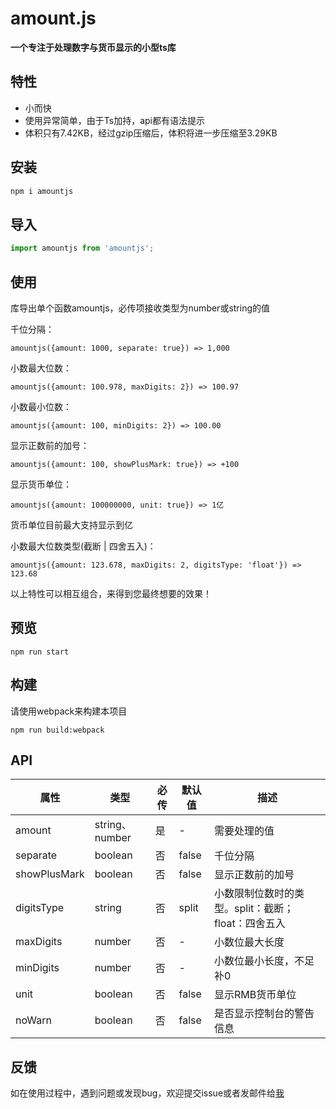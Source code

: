 # amount.js

**一个专注于处理数字与货币显示的小型ts库**

## 特性

- 小而快
- 使用异常简单，由于Ts加持，api都有语法提示
- 体积只有7.42KB，经过gzip压缩后，体积将进一步压缩至3.29KB

## 安装

```bash
npm i amountjs
```

## 导入

```javascript
import amountjs from 'amountjs';
```

## 使用

库导出单个函数amountjs，必传项接收类型为number或string的值

千位分隔：

    amountjs({amount: 1000, separate: true}) => 1,000

小数最大位数：

    amountjs({amount: 100.978, maxDigits: 2}) => 100.97

小数最小位数：

    amountjs({amount: 100, minDigits: 2}) => 100.00

显示正数前的加号：

    amountjs({amount: 100, showPlusMark: true}) => +100

显示货币单位：

    amountjs({amount: 100000000, unit: true}) => 1亿
货币单位目前最大支持显示到亿

小数最大位数类型(截断 | 四舍五入)：

    amountjs({amount: 123.678, maxDigits: 2, digitsType: 'float'}) => 123.68

以上特性可以相互组合，来得到您最终想要的效果！

## 预览

    npm run start

## 构建

请使用webpack来构建本项目

    npm run build:webpack

## API

| 属性           | 类型            | 必传  | 默认值   | 描述                             |
|--------------|---------------|-----|-------|--------------------------------|
| amount       | string、number | 是   | -     | 需要处理的值                         |
| separate     | boolean       | 否   | false | 千位分隔                           |
| showPlusMark | boolean       | 否   | false | 显示正数前的加号                       |
| digitsType   | string        | 否   | split | 小数限制位数时的类型。split：截断；float：四舍五入 |
| maxDigits    | number        | 否   | -     | 小数位最大长度                        |
| minDigits    | number        | 否   | -     | 小数位最小长度，不足补0                   |
| unit         | boolean       | 否   | false | 显示RMB货币单位                      |
| noWarn         | boolean       | 否   | false | 是否显示控制台的警告信息                   |

## 反馈

如在使用过程中，遇到问题或发现bug，欢迎提交issue或者发邮件给<a href="mailto:d_iii@aliyun.com">我</a>


